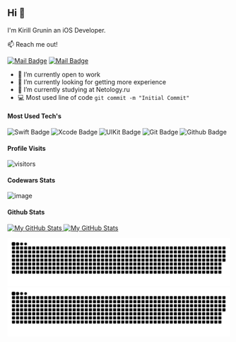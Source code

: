 ## Hi 👋

I'm Kirill Grunin an iOS Developer. 

📫 Reach me out!

[![Mail Badge](https://img.shields.io/static/v1?&label=&message=mail&style=flat&labelColor=c0392b&logo=gmail&logoColor=white&color=c0392b)](mailto:gruninkn@yandex.ru) [![Mail Badge](https://img.shields.io/static/v1?&label=&message=telegram&style=flat&labelColor=0e76a8&logo=telegram&logoColor=white&color=0e76a8)](https://telegram.me/gruninkn)


<!--
**gruninkn/gruninkn** is a ✨ _special_ ✨ repository because its `README.md` (this file) appears on your GitHub profile.

Here are some ideas to get you started:

- 🧰 I’m currently open to work
- 🌱 I’m currently sudied at the Hexlet
- 👯 I’m looking to collaborate on ...
- 🤔 I’m looking for help with ...
- 💬 Ask me about ...
- 📫 How to reach me: meloshnikovrv@gmail.com
- 😄 Pronouns: ...
- ⚡ Fun fact: ...

-->

- 🧰 I’m currently open to work
- 🔭 I’m currently looking for getting more experience
- 🌱 I’m currently studying at Netology.ru
- :computer: Most used line of code `git commit -m "Initial Commit"`

#### Most Used Tech's

![Swift Badge](https://img.shields.io/static/v1?&label=&message=Swift&style=for-the-badge&labelColor=F05138&logo=swift&logoColor=white&color=F05138)
![Xcode Badge](https://img.shields.io/static/v1?&label=&message=XCode&style=for-the-badge&labelColor=147EFB&logo=xcode&logoColor=white&color=147EFB)
![UIKit Badge](https://img.shields.io/static/v1?&label=&message=UIKit&style=for-the-badge&labelColor=2396F3&logo=uikit&logoColor=white&color=2396F3)
![Git Badge](https://img.shields.io/static/v1?&label=&message=Git&style=for-the-badge&labelColor=F05032&logo=Git&logoColor=white&color=F05032)
![Github Badge](https://img.shields.io/static/v1?&label=&message=Github&style=for-the-badge&labelColor=181717&logo=github&logoColor=white&color=181717)

#### Profile Visits 

<!-- 
![visitors](https://visitor-badge.glitch.me/badge?page_id=grunikn.gruninkn)
-->

![visitors](https://visitor-badge-reloaded.herokuapp.com/badge?page_id=grunikn.gruninkn&color=55acb7&style=for-the-badge&logo=Github)

#### Codewars Stats

![image](https://www.codewars.com/users/gruninkn/badges/small?theme=light)

<!--
<details>
<summary>
  More stuff about me
</summary>

<br >
-->

#### Github Stats

<a href="https://github.com/gruninkn#gh-light-mode-only">
  <img src="https://github-readme-stats.vercel.app/api?username=gruninkn&show_icons=true&theme=swift#gh-light-mode-only" alt="My GitHub Stats" />
</a>

<a href="https://github.com/gruninkn#gh-dark-mode-only">
  <img src="https://github-readme-stats.vercel.app/api?username=gruninkn&show_icons=true&theme=codeSTACKr#gh-dark-mode-only" alt="My GitHub Stats" />
</a>

![github contribution grid snake animation](https://raw.githubusercontent.com/gruninkn/gruninkn/output/github-contribution-grid-snake-dark.svg#gh-dark-mode-only)
![github contribution grid snake animation](https://raw.githubusercontent.com/gruninkn/gruninkn/output/github-contribution-grid-snake.svg#gh-light-mode-only)
  
<!--
<a>
<img align="center" src="https://github-readme-stats.vercel.app/api/top-langs/?username=gruninkn&layout=compact&hide_border=true" />
</a>


</details>
-->
